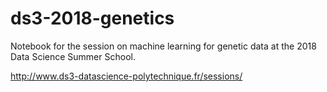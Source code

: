 # ds3-2018-genetics
Notebook for the session on machine learning for genetic data at the 2018 Data Science Summer School.

http://www.ds3-datascience-polytechnique.fr/sessions/


